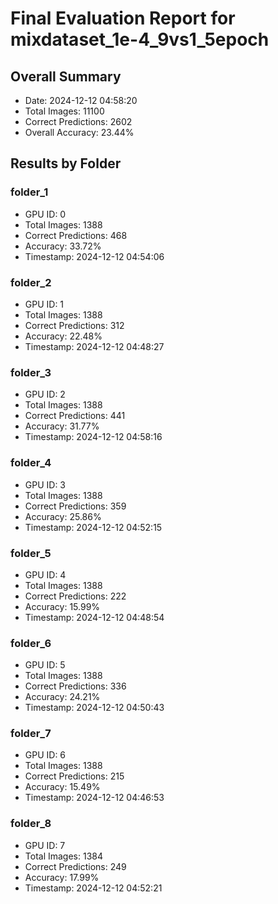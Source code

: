 # Final Evaluation Report for mixdataset_1e-4_9vs1_5epoch

## Overall Summary
- Date: 2024-12-12 04:58:20
- Total Images: 11100
- Correct Predictions: 2602
- Overall Accuracy: 23.44%

## Results by Folder

### folder_1
- GPU ID: 0
- Total Images: 1388
- Correct Predictions: 468
- Accuracy: 33.72%
- Timestamp: 2024-12-12 04:54:06

### folder_2
- GPU ID: 1
- Total Images: 1388
- Correct Predictions: 312
- Accuracy: 22.48%
- Timestamp: 2024-12-12 04:48:27

### folder_3
- GPU ID: 2
- Total Images: 1388
- Correct Predictions: 441
- Accuracy: 31.77%
- Timestamp: 2024-12-12 04:58:16

### folder_4
- GPU ID: 3
- Total Images: 1388
- Correct Predictions: 359
- Accuracy: 25.86%
- Timestamp: 2024-12-12 04:52:15

### folder_5
- GPU ID: 4
- Total Images: 1388
- Correct Predictions: 222
- Accuracy: 15.99%
- Timestamp: 2024-12-12 04:48:54

### folder_6
- GPU ID: 5
- Total Images: 1388
- Correct Predictions: 336
- Accuracy: 24.21%
- Timestamp: 2024-12-12 04:50:43

### folder_7
- GPU ID: 6
- Total Images: 1388
- Correct Predictions: 215
- Accuracy: 15.49%
- Timestamp: 2024-12-12 04:46:53

### folder_8
- GPU ID: 7
- Total Images: 1384
- Correct Predictions: 249
- Accuracy: 17.99%
- Timestamp: 2024-12-12 04:52:21

